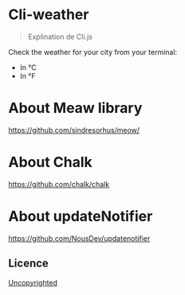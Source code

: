 # Cli-weather

> Explination de Cli.js

Check the weather for your city from your terminal:
-  In °C
-  In °F

# About Meaw library
https://github.com/sindresorhus/meow/

# About Chalk
https://github.com/chalk/chalk

# About updateNotifier
https://github.com/NousDev/updatenotifier

## Licence

[Uncopyrighted](http://zenhabits.net/uncopyright/)

